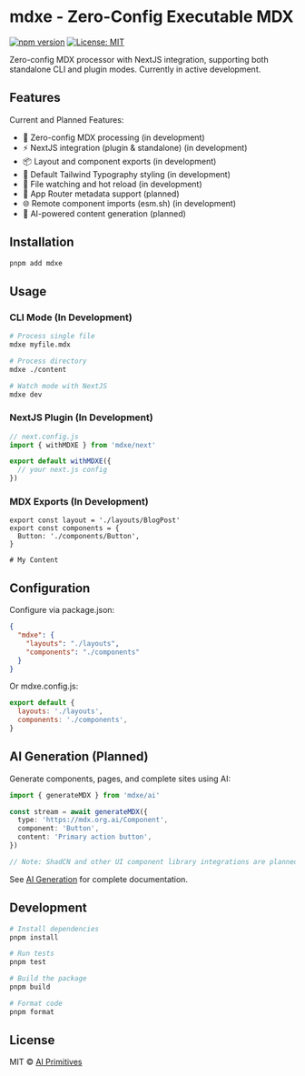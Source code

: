 # mdxe - Zero-Config Executable MDX

[![npm version](https://badge.fury.io/js/mdxe.svg)](https://www.npmjs.com/package/mdxe)
[![License: MIT](https://img.shields.io/badge/License-MIT-yellow.svg)](https://opensource.org/licenses/MIT)

Zero-config MDX processor with NextJS integration, supporting both standalone CLI and plugin modes. Currently in active development.

## Features

Current and Planned Features:

- 🚀 Zero-config MDX processing (in development)
- ⚡️ NextJS integration (plugin & standalone) (in development)
- 📦 Layout and component exports (in development)
- 🎨 Default Tailwind Typography styling (in development)
- 🔄 File watching and hot reload (in development)
- 📝 App Router metadata support (planned)
- 🌐 Remote component imports (esm.sh) (in development)
- 🤖 AI-powered content generation (planned)

## Installation

```bash
pnpm add mdxe
```

## Usage

### CLI Mode (In Development)

```bash
# Process single file
mdxe myfile.mdx

# Process directory
mdxe ./content

# Watch mode with NextJS
mdxe dev
```

### NextJS Plugin (In Development)

```javascript
// next.config.js
import { withMDXE } from 'mdxe/next'

export default withMDXE({
  // your next.js config
})
```

### MDX Exports (In Development)

```mdx
export const layout = './layouts/BlogPost'
export const components = {
  Button: './components/Button',
}

# My Content
```

## Configuration

Configure via package.json:

```json
{
  "mdxe": {
    "layouts": "./layouts",
    "components": "./components"
  }
}
```

Or mdxe.config.js:

```javascript
export default {
  layouts: './layouts',
  components: './components',
}
```

## AI Generation (Planned)

Generate components, pages, and complete sites using AI:

```typescript
import { generateMDX } from 'mdxe/ai'

const stream = await generateMDX({
  type: 'https://mdx.org.ai/Component',
  component: 'Button',
  content: 'Primary action button',
})

// Note: ShadCN and other UI component library integrations are planned for future releases.
```

See [AI Generation](./docs/ai-generation.md) for complete documentation.

## Development

```bash
# Install dependencies
pnpm install

# Run tests
pnpm test

# Build the package
pnpm build

# Format code
pnpm format
```

## License

MIT © [AI Primitives](https://mdx.org.ai)
